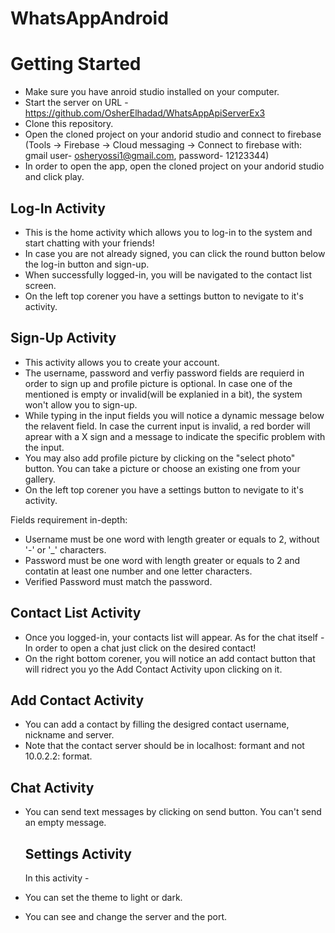 # WhatsAppAndroid

# Getting Started

* Make sure you have anroid studio installed on your computer.
* Start the server on URL - https://github.com/OsherElhadad/WhatsAppApiServerEx3
* Clone this repository. <br>
* Open the cloned project on your andorid studio and connect to firebase (Tools -> Firebase -> Cloud messaging -> Connect to firebase with:
  gmail user- osheryossi1@gmail.com, password- 12123344)
* In order to open the app, open the cloned project on your andorid studio and click play.


## Log-In Activity

* This is the home activity which allows you to log-in to the system and start chatting with your friends!
* In case you are not already signed, you can click the round button below the log-in button and sign-up.
* When successfully logged-in, you will be navigated to the contact list screen.
* On the left top corener you have a settings button to nevigate to it's activity.

## Sign-Up Activity

* This activity allows you to create your account.
* The username, password and verfiy password fields are requierd in order to sign up and profile picture is optional. In case one of the mentioned is empty or invalid(will be explanied in a bit), the system won't allow you to sign-up.
* While typing in the input fields you will notice a dynamic message below the relavent field. In case the current input is invalid, a red border will aprear with a X sign and a message to indicate the specific problem with the input.
* You may also add profile picture by clicking on the "select photo" button. You can take a picture or choose an existing one from your gallery.
* On the left top corener you have a settings button to nevigate to it's activity.

Fields requirement in-depth:
- Username must be one word with length greater or equals to 2, without '-' or '_' characters.
- Password must be one word with length greater or equals to 2 and contatin at least one number and one letter characters.
- Verified Password must match the password.

## Contact List Activity

* Once you logged-in, your contacts list will appear.
  As for the chat itself - In order to open a chat just click on the desired contact!
* On the right bottom corener, you will notice an add contact button that will ridrect you yo the Add Contact Activity upon clicking on it.
  
  
## Add Contact Activity
 
 * You can add a contact by filling the desigred contact username, nickname and server.
 * Note that the contact server should be in localhost:<port> formant and not 10.0.2.2:<port> format.
  
  
## Chat Activity
* You can send text messages by clicking on send button. You can't send an empty message.
  
  ## Settings Activity
  In this activity - 
* You can set the theme to light or dark.
* You can see and change the server and the port.
